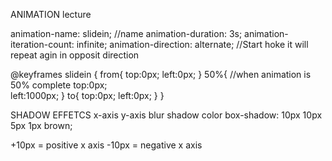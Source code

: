 ANIMATION lecture

  animation-name: slidein;                      //name
  animation-duration: 3s;
  animation-iteration-count: infinite;
  animation-direction: alternate;             //Start hoke it will repeat agin in opposit direction

  @keyframes slidein 
  {
    from{
        top:0px;
        left:0px;
    }
    50%{                     //when animation is 50% complete
        top:0px;                    
        left:1000px;
    }
    to{
        top:0px;
        left:0px;
    }
  }


  SHADOW EFFETCS
             x-axis  y-axis blur  shadow  color
  box-shadow: 10px    10px   5px   1px   brown;

  +10px = positive x axis
  -10px = negative x axis